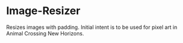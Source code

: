 # Image-Resizer
Resizes images with padding. Initial intent is to be used for pixel art in Animal Crossing New Horizons.
